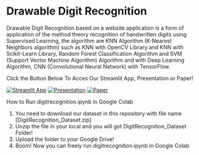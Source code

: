 # Drawable Digit Recognition

Drawable Digit Recognition based on a website application is a form of application of the method theory recognition of handwritten digits using Supervised Learning, the algorithm are KNN Algorithm (K-Nearest Neighbors algorithm) such as KNN with OpenCV Library and KNN with Scikit-Learn Library, Random Forest Classification Algorithm and SVM (Support Vector Machine Algorithm) Algorithm and with Deep Learning Algorithm, CNN (Convolutional Neural Network) with TensorFlow.

Click the Button Below To Acces Our Streamlit App, Presentation or Paper!

[![Streamlit App](https://static.streamlit.io/badges/streamlit_badge_black_white.svg)](https://fadlyhaikal-digitrecognition-app-c7mmqs.streamlit.app)
[![Presentation](https://img.shields.io/static/v1?label=PDF&message=Presentation&color=blueviolet)](https://github.com/FadlyHaikal/DigitRecognition/blob/main/Digit%20Recognition%20Presentation.pdf)
[![Paper](https://img.shields.io/static/v1?label=PDF&message=Paper&color=blue)](https://github.com/FadlyHaikal/DigitRecognition/blob/main/A%20Comparative%20Study%20on%20Handwritten%20Digit%20Recognition%20using%20Supervised%20Learning%20and%20Deep%20Learning%20with%20The%20Application%20based%20on%20Website%20Application.pdf)

How to Run digitrecognition.ipynb in Google Colab
1. You need to download our dataset in this repository with file name [DigitRecognition_Dataset.zip]
2. Unzip the file in your local and you will got DigitRecognition_Dataset Folder!
3. Upload the folder to your Google Drive!
4. Boom! Now you can freely run digitrecognition.ipynb in Google Colab
